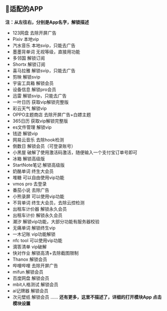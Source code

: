 ## 🎇适配的APP

**注：从左往右，分别是App名字，解锁描述**

- 123网盘 去除开屏广告
- Pixiv 本地vip
- 汽水音乐 本地svip，只能去广告
- 墨墨背单词 无视等级，直接用功能
- 多邻国 解锁订阅
- Shortx 解锁订阅
- 喜马拉雅 解锁svip，只能去广告
- 剪映 解锁svip
- 宇宙工具箱 解锁会员
- 设备信息 解锁pro会员
- 迅雷 解锁svip，只能去广告
- 一叶日历 获取vip解锁完整版
- 彩云天气 解锁vip
- OPPO主题商店 去除开屏广告+白嫖主题
- 365日历 获取vip解锁完整版
- es文件管理 解锁vip
- 钱迹 解锁vip
- 网易云音乐 去除hook检测
- 倒数日  解锁会员（可登录账号）
- 小黑屋 破解了使用激活码激活，随便输入一个支付宝订单号即可
- 冰箱 解锁高级版
- StartNote笔记 解锁高级版
- 奶酪单词 终生大会员
- 堆糖 可以自由使用vip功能
- vmos pro 去登录
- 番茄小说 去除广告 
- 小熊录屏 可以使用vip功能
- 不背单词 终生大会员，去除云控检测
- 出租车计价器 解锁永久会员
- 出租车计价 解锁永久会员
- 潮汐 解锁vip功能，大部分功能有服务器校验
- 无痛单词 解锁终生vip
- 一木记账 vip功能解锁
- nfc tool 可以使用vip功能
- 滴答清单 vip破解
- 快对作业 解锁高清+去除截图限制
- Thanox 解锁会员
- 哔哩哔哩 去除开屏广告
- mifun 解锁会员
- 百度网盘 解锁会员
- mbit人格测试 解锁会员
- ai记牌器 解锁会员
- 次元壁纸 解锁会员
......
**还有更多，这里不描述了，详细的打开模块App 点击模块设置**
